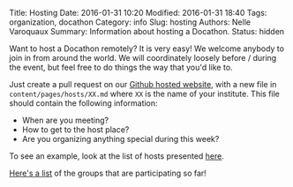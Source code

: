 Title: Hosting
Date: 2016-01-31 10:20
Modified: 2016-01-31 18:40
Tags: organization, docathon
Category: info
Slug: hosting
Authors: Nelle Varoquaux
Summary: Information about hosting a Docathon.
Status: hidden

Want to host a Docathon remotely? It is very easy! We welcome anybody to join in from around the world. We will coordinately loosely before / during the event, but feel free to do things the way that you'd like to.

Just create a pull request on our [Github hosted
website](http://github.com/BIDS/docathon), with a new file in
`content/pages/hosts/XX.md` where `XX` is the name of your institute. This
file should contain the following information:

  - When are you meeting?
  - How to get to the host place?
  - Are you organizing anything special during this week?

To see an example, look at the list of hosts presented [here](hosts/bids).

[Here's a list](hosts.html) of the groups that are participating so far!
